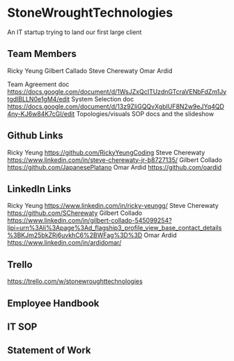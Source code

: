 # StoneWroughtTechnologies
An IT startup trying to land our first large client

## Team Members
Ricky Yeung Gilbert Callado Steve Cherewaty Omar Ardid

Team Agreement doc https://docs.google.com/document/d/1WsJZxQcITUzdnGTcraVENbFdZm1JytgdIBLLN0e1gM4/edit
System Selection doc https://docs.google.com/document/d/13z9ZliGQQvXgbIUF8N2w9eJYq4QD4ny-KJ6w84K7cGI/edit
Topologies/visuals
SOP docs and the slideshow

## Github Links 
Ricky Yeung https://github.com/RickyYeungCoding 
Steve Cherewaty https://www.linkedin.com/in/steve-cherewaty-jr-b8727135/
Gilbert Collado https://github.com/JapanesePlatano
Omar Ardid https://github.com/oardid

## LinkedIn Links 
Ricky Yeung https://www.linkedin.com/in/ricky-yeungg/
Steve Cherewaty https://github.com/SCherewaty
Gilbert Collado https://www.linkedin.com/in/gilbert-collado-545099254?lipi=urn%3Ali%3Apage%3Ad_flagship3_profile_view_base_contact_details%3BKJm25bkZRj6uvkhC6%2BWFag%3D%3D
Omar Ardid https://www.linkedin.com/in/ardidomar/

## Trello
https://trello.com/w/stonewroughttechnologies

## Employee Handbook

## IT SOP

## Statement of Work

